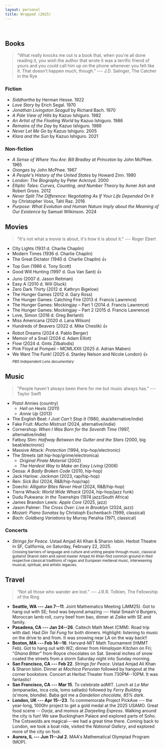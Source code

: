 ```yaml
---
layout: personal
title: Wrapped (2025)
---
```

<br>

## Books

> "What really knocks me out is a book that, when you're all done reading it, you wish the author that wrote it was a terrific friend of yours and you could call him up on the phone whenever you felt like it. That doesn't happen much, though." --- J.D. Salinger, The Catcher in the Rye

### Fiction
- *Siddhartha* by Herman Hesse. 1922
- *Love Story* by Erich Segal. 1970
- *Jonathan Livingston Seagull* by Richard Bach. 1970
- *A Pale View of Hills* by Kazuo Ishiguro. 1982
- *An Artist of the Floating World* by Kazuo Ishiguro. 1986
- *Remains of the Day* by Kazuo Ishiguro. 1989
- *Never Let Me Go* by Kazuo Ishiguro. 2005
- *Klara and the Sun* by Kazuo Ishiguro. 2021

### Non-fiction
- *A Sense of Where You Are: Bill Bradley at Princeton* by John McPhee. 1965
- *Oranges* by John McPhee. 1967
- *A People's History of the United States* by Howard Zinn. 1980
- *London: The Biography* by Peter Ackroyd. 2000
- *Elliptic Tales: Curves, Counting, and Number Theory* by Avner Ash and Robert Gross. 2012
- *Never Split The Difference: Negotiating As If Your Life Depended On It* by Christopher Voss, Tahl Raz. 2016
- *Purpose: What Evolution and Human Nature Imply about the Meaning of Our Existence* by Samuel Wilkinson. 2024

## Movies

> "It's not what a movie is about, it's how it is about it." --- Roger Ebert 

- City Lights (1931 d. Charlie Chaplin)
- Modern Times (1936 d. Charlie Chaplin)
- The Great Dictator (1940 d. Charlie Chaplin)  👍
- Top Gun (1986 d. Tony Scott)
- Good Will Hunting (1997 d. Gus Van Sant)  👍
- Juno (2007 d. Jason Reitman)
- Easy A (2010 d. Will Gluck)
- Zero Dark Thirty (2012 d. Kathryn Bigelow)
- The Hunger Games (2012 d. Gary Ross)
- The Hunger Games: Catching Fire (2013 d. Francis Lawrence)
- The Hunger Games: Mockingjay – Part 1 (2014 d. Francis Lawrence)
- The Hunger Games: Mockingjay – Part 2 (2015 d. Francis Lawrence)
- Love, Simon (2018 d. Greg Berlanti)
- Miss Americana (2020 d. Lana Wilson)
- Hundreds of Beavers (2022 d. Mike Cheslik) 👍
- Robot Dreams (2024 d. Pablo Berger)
- Memoir of a Snail (2024 d. Adam Elliot)
- Flow (2024 d. Gints Zilbalodis)
- Pink Floyd at Pompeii – MCMLXXII (2025 d. Adrian Maben)
- We Want The Funk! (2025 d. Stanley Nelson and Nicole London) 👍 <br> <small>_PBS Independent Lens documentary_</small>


## Music 

> "People haven't always been there for me but music always has." --- Taylor Swift

- Pistol Annies (country)
  - *Hell on Heels* (2011)
  - *Annie Up* (2013) 
- The English Beat: *I Just Can't Stop It* (1980, ska/alternative/indie)
- Fake Fruit: *Mucho Mistrust* (2024, alternative/indie)
- Cornershop: *When I Was Born for the Seventh Time* (1997, alternative/indie)
- Fatboy Slim: *Halfway Between the Gutter and the Stars*  (2000, big beat/electronic)
- Massive Attack: *Protection* (1994, trip-hop/electronic)
- The Streets (alt hip-hop/grime/electronica)
  - *Original Pirate Material* (2002)
  - *The Hardest Way to Make an Easy Living* (2006)
- Dessa: *A Badly Broken Code* (2010, hip-hop)
- Jack Harlow: *Jackman* (2023, rap/hip-hop)
- Ren: *Sick Boi* (2024, R&B/hip-hop/rap)
- Doechii: *Alligator Bites Never Heal* (2024, R&B/hip-hop)
- Tierra Whack: *World Wide Whack* (2024, hip-hop/jazz funk)
- Dudu Pukwana: *In the Townships* (1974 jazz/South Africa)
- James Brandon Lewis: *Apple Core* (2025, jazz)
- Jason Palmer: _The Cross Over: Live in Brooklyn_ (2024, jazz)
- *Mozart: Piano Sonatas* by Christoph Eschenbach (1999, classical)
- *Bach: Goldberg Variations* by Murray Perahia (1971, classical)
  

### Concerts

- *Strings for Peace*. Ustad Amjad Ali Khan & Sharon Isbin. Herbst Theatre in SF, California, on Saturday, February 22, 2025. <br> <small>Crossing barriers of language and culture and uniting people through music, classical guitarist Sharon Isbin and sarod master Amjad Ali Khan find common ground in their respective classical traditions of ragas and European medieval music, interweaving musical, spiritual, and artistic legacies.</small>


## Travel

> "Not all those who wander are lost." --- J.R.R. Tolkien, The Fellowship of the Ring

- **Seattle, WA --- Jan 7--11**. Joint Mathematics Meeting (JMM25). Got to hang out with SE; food was beyond amazing --- Halal Smash'd Burgers, Moroccan lamb roll, curry beef hom bao, dinner at *Zaika* with SE and family.
- **Pasadena, CA --- Jan 24--26**. Caltech Math Meet (CMM). Road trip with dad. Had *Din Tai Fung* for both dinners. Highlight: listening to music on the drive to and from. It was snowing near LA on the way back!!
- **Boston, MA --- Feb 14--16**. Harvard-MIT Math Tournament (HMMT Feb). Got to hang out with WZ; dinner from *Himalayan Kitchen* on Fri; "*Ghana Bitter*" from Royce chocolates on Sat. Several inches of snow coated the streets from a storm Saturday night into Sunday morning.
- **San Francisco, CA --- Feb 22**. *Strings for Peace*. Ustad Amjad Ali Khan & Sharon Isbin. Dinner at *Mochica Peruvian* followed by hangout at the corner bookstore. Concert at Herbst Theater from 730PM--10PM. It was fantastic!
- **San Francisco, CA --- Mar 15**. To celebrate adMIT. Lunch at *La Mar* (empanadas, inca cola, lomo saltado) followed by _Ferry Building_ (s'more, blondie). Baba got me a *Dandelion chocolate, 85% dark*.
- **London, UK --- Apr 15--23**. To commemorate Project PickAxe --- the year-long, 1000hr project to get a gold medal at the 2025 USAMO. Great food scene -- _Oorja_, and momos at _Darjeeling Express_. Walking around the city is fun! We saw Buckingham Palace and explored parts of Soho. The Cotswolds are magical---we had a great time there. Coming back to London, we took a boat ride, visited the _National Gallery_, and explored more of the city on foot.
- **Aurora, IL --- Jun 11--Jul 2**. MAA's Mathematical Olympiad Program (MOP). 
